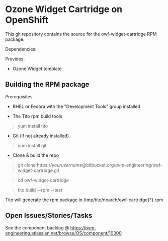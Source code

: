 
Ozone Widget Cartridge on OpenShift
===================

This git repository contains the source for the owf-widget-cartridge RPM package.

Dependencies:

Provides:
 - Ozone Widget template

Building the RPM package
------------------------
Prerequisites

* RHEL or Fedora with the "Development Tools" group installed

* The Tito rpm build tools

> yum install tito

* Git (if not already installed)

> yum install git

* Clone & build the repo

> git clone https://*yourusername*@bitbucket.org/pvm-engineering/owf-widget-cartridge.git

> cd owf-widget-cartridge

> tito build --rpm --test

Tito will generate the rpm package in /tmp/tito/noarch/owf-cartridge{*}.rpm

Open Issues/Stories/Tasks
----------
See the component backlog @ https://pvm-engineering.atlassian.net/browse/OS/component/10300 
